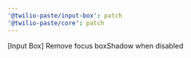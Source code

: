 ```yaml
---
'@twilio-paste/input-box': patch
'@twilio-paste/core': patch
---
```


[Input Box] Remove focus boxShadow when disabled
